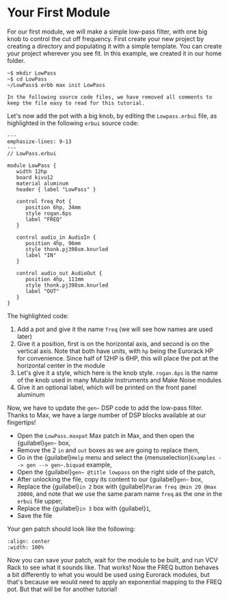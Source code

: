 # Your First Module

For our first module, we will make a simple low-pass filter, with one big knob to control
the cut off frequency.
First create your new project by creating a directory and populating it with a simple template.
You can create your project wherever you see fit. In this example, we created it in our
home folder.

```shell-session
~$ mkdir LowPass
~$ cd LowPass
~/LowPass$ erbb max init LowPass
```

```{note}
In the following source code files, we have removed all comments to
keep the file easy to read for this tutorial.
```

Let's now add the pot with a big knob, by editing the `Lowpass.erbui` file,
as highlighted in the following `erbui` source code:

```{code-block} erbui
---
emphasize-lines: 9-13
---
// LowPass.erbui

module LowPass {
   width 12hp
   board kivu12
   material aluminum
   header { label "LowPass" }

   control freq Pot {
      position 6hp, 34mm
      style rogan.6ps
      label "FREQ"
   }

   control audio_in AudioIn {
      position 4hp, 96mm
      style thonk.pj398sm.knurled
      label "IN"
   }

   control audio_out AudioOut {
      position 4hp, 111mm
      style thonk.pj398sm.knurled
      label "OUT"
   }
}
```

The highlighted code:
1. Add a pot and give it the name `freq` (we will see how names are used later)
2. Give it a position, first is on the horizontal axis, and second is on the vertical axis.
   Note that both have units, with `hp` being the Eurorack HP for convenience.
   Since half of 12HP is 6HP, this will place the pot at the horizontal center in the module
3. Let's give it a style, which here is the knob style. `rogan.6ps` is the name of the knob used
   in many Mutable Instruments and Make Noise modules
4. Give it an optional label, which will be printed on the front panel aluminum

Now, we have to update the `gen~` DSP code to add the low-pass filter.
Thanks to Max, we have a large number of DSP blocks available at our fingertips!
 
- Open the `LowPass.maxpat` Max patch in Max, and then open the {guilabel}`gen~` box,
- Remove the 2 `in` and `out` boxes as we are going to replace them,
- Go in the {guilabel}`Help` menu
   and select the {menuselection}`Examples --> gen --> gen~.biquad` example,
- Open the {guilabel}`gen~ @title lowpass` on the right side of the patch,
- After unlocking the file, copy its content to our {guilabel}`gen~` box,
- Replace the {guilabel}`in 2` box with {guilabel}`Param freq @min 20 @max 20000`,
   and note that we use the same param name `freq` as the one in the `erbui` file upper,
- Replace the {guilabel}`in 3` box with {guilabel}`1`,
- Save the file

Your gen patch should look like the following:

```{image} first-gen-patch.png
:align: center
:width: 100%
```

Now you can save your patch, wait for the module to be built,
and run VCV Rack to see what it sounds like.
That works! Now the FREQ button behaves a bit differently to what you would be used using
Eurorack modules, but that's because we would need to apply an exponential mapping to
the FREQ pot. But that will be for another tutorial!
